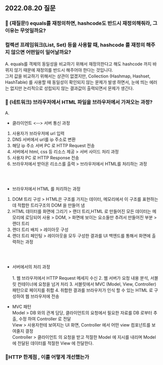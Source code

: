 ## 2022.08.20 질문

### 📌 (재질문!) equals를 재정의하면, hashcode도 반드시 재정의해줘라, 그 이유는 무엇일까요?
### 컬렉션 프레임워크(List, Set) 등을 사용할 때, hashcode 를 재정의 해주지 않으면 어떤일이 일어날까요?

A. equals를 객체의 동일성을 비교하기 위해서 재정의한다고 해도 hashcode 까지 바뀌지 않기 때문에 재정의를 반드시 해주어야 한다는 것입니다.<br>
그저 값을 비교하기 위해서는 상관이 없겠지만, Collection (Hashmap, Hashset, HashTable) 를 사용할 때 동일성이 확인되지 않는 문제가 발생
하면서, 눈에 띄는 에러는 없지만 논리적으로 성립되지 않는 결과값이 출력되면서 문제가 생긴다.


### 📌 (네트워크) 브라우저에서 HTML 파일을 브라우저에서 가져오는 과정?

A.  
  * 클라이언트 <--> 서버 통신 과정 
  
   1. 사용자가 브라우저에 url 입력
   2. DNS 서버에서 url를 ip 주소로 변환
   3. 해당 ip 주소 서버 PC 로 HTTP Request 전송 
   4. 서버에서 html, css 등 리소스 제공 > 서버 사이드 처리 과정
   5. 사용자 PC 로 HTTP Response 전송
   6. 브라우저에서 받아온 리소스를 출력 > 브라우저에서 HTML를 처리하는 과정
   <br>
   <br>
   
  * 브라우저에서 HTML 를 처리하는 과정
    
  1. DOM 트리 구성 > HTML은 구조를 가지는 데이터, 메모리에서 이 구조를 표현하는데 적합한 트리구조의 DOM 을 만들어 냄
  2. HTML 데이터를 화면에 그리기 
    > 랜더 트리,HTML 로 만들어진 모든 데이터는 메모리에 로딩되어 사용 > DOM, 
    > 화면에 보이는 요소들만 추려서 만들어진 부분 > 랜더 트리
  3. 랜더 트리 배치 > 레이아웃 구성
  4. 랜더 트리 페인팅 > 레이아웃을 모두 구성한 결과를 UI 백엔드를 통해서 화면에 출력하는 과정

  
   <br>
   <br>
   
   * 서버에서의 처리 과정 <br><br>
    1. 웹 브라우저에서 HTTP Request 메세지 수신
    2. 웹 서버가 요청 내용 분석, 서블릿 컨테이너에 요청을 넘겨 처리
    3. 서블릿에서 MVC (Model, View, Controller) 패턴으로 페이지를 취합
    4. 취합한 결과를 브라우저가 인식 할 수 있는 HTML 로 구성하여 웹 브라우저에 전송
    
   * MVC 패턴 <br>
       Model > DB 와의 관계 담당, 클라이언트의 요청에서 필요한 자료를 DB 로부터 추출, 수정 하여 Controller 로 전달<br>
       View > 사용자한테 보여지는 UI 화면, Controller 에서 어떤 view 컴포넌트를 보여줄지 결정<br>
       Controller > 클라이언트 의 요청을 받고 적절한 Model 에 지시를 내리며 Model 에 전달된 데이터를 적절한 View 에 전달한다.<br>
       
   
   
### 📌HTTP 한계점 , 이를 어떻게 개선했는가
  
